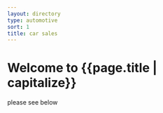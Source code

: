 ```yaml
---
layout: directory
type: automotive
sort: 1
title: car sales
---
```

# Welcome to {{page.title | capitalize}}

please see below
